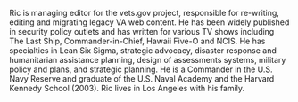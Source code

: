 Ric is managing editor for the vets.gov project, responsible for re-writing, editing and migrating legacy VA web content. He has been widely published in security policy outlets and has written for various TV shows including The Last Ship, Commander-in-Chief, Hawaii Five-O and NCIS.  He has specialties in Lean Six Sigma, strategic advocacy, disaster response and humanitarian assistance planning, design of assessments systems, military policy and plans, and strategic planning. He is a Commander in the U.S. Navy Reserve and graduate of the U.S. Naval Academy and the Harvard Kennedy School (2003).  Ric lives in Los Angeles with his family. 
